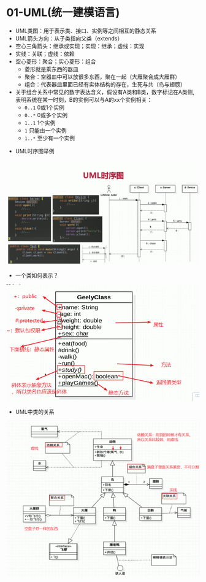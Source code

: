 # 01-UML(统一建模语言)

- UML类图：用于表示类、接口、实例等之间相互的静态关系
- UML箭头方向：从子类指向父类（extends）
- 空心三角箭头：继承或实现；实现：继承；虚线：实现
- 实线：关联；虚线：依赖
- 空心菱形：聚合；实心菱形：组合
    - 菱形就是乘东西的器皿
    - 聚合：空器皿中可以放很多东西，聚在一起（大雁聚合成大雁群）
    - 组合：代表器皿里面已经有实体结构的存在，生死与共（鸟与翅膀）
- 关于组合关系中常见的数字表达含义，假设有A类和B类，数字标记在A类侧,表明系统在某一时刻，B的实例可以与A的xx个实例相关：
    - `0..1`    0或1个实例
    - `0..*`    0或多个实例
    - `1..1`    1个实例
    - `1`       只能由一个实例
    - `1..*`    至少有一个实例
* UML时序图举例

<div align="center">
    <img src="../pic/pattern/uml1-1.png" >
</div>



* 一个类如何表示？

<div align="center">
    <img src="../pic/pattern/uml1-2.png" >
</div>


* UML中类的关系

<div align="center">
    <img src="../pic/pattern/uml1-3.png" >
</div>
